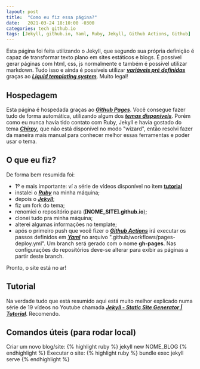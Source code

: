 ```yaml
---
layout: post
title:  "Como eu fiz essa página?"
date:   2021-03-24 18:10:00 -0300
categories: tech github.io
tags: [Jekyll, github.io, Yaml, Ruby, Jekyll, Github Actions, Github]
---
```


Esta página foi feita utilizando o Jekyll, que segundo sua própria definição é capaz de transformar texto plano em sites estáticos e blogs. É possível gerar páginas com html, css, js normalmente e também é possível utilizar markdown. Tudo isso e ainda é possíveis utilizar [***variáveis pré definidas***](https://jekyllrb.com/docs/variables/) graças ao [***Liquid templating system***](https://github.com/Shopify/liquid/wiki/Liquid-for-Designers). Muito legal!
<br/>

## Hospedagem
Esta página é hospedada graças ao [***Github Pages***](https://pages.github.com/). Você consegue fazer tudo de forma automática, utilizando algum dos [***temas disponíveis***](https://pages.github.com/themes/). Porém como eu nunca havia tido contato com Ruby, Jekyll e havia gostado do tema [***Chirpy***](https://github.com/cotes2020/jekyll-theme-chirpy), que não está disponível no modo "wizard", então resolvi fazer da maneira mais manual para conhecer melhor essas ferramentas e poder usar o tema.

## O que eu fiz?
De forma bem resumida foi: 
- 1º e mais importante: ví a série de vídeos disponível no item [**tutorial**](#tutorial)
- instalei o [***Ruby***](https://rubyinstaller.org/downloads/) na minha máquina;
- depois o [***Jekyll***](https://jekyllrb.com/);
- fiz um fork do tema;
- renomiei o repositório para (**[NOME_SITE].github.io**);
- clonei tudo pra minha máquina;
- alterei algumas informações no template;
- após o primeiro push que você fizer o [***Github Actions***](https://github.com/features/actions) irá executar os passos definidos em [***Yaml***](https://yaml.org/) no arquivo ".github/workflows/pages-deploy.yml". Um branch será gerado com o nome **gh-pages**. Nas configurações do repositórios deve-se alterar para exibir as páginas a partir deste branch.

Pronto, o site está no ar! 

## Tutorial
Na verdade tudo que está resumido aqui está muito melhor explicado numa série de 19 vídeos no Youtube chamada [***Jekyll - Static Site Generator | Tutorial***](https://www.youtube.com/watch?v=T1itpPvFWHI&list=PLLAZ4kZ9dFpOPV5C5Ay0pHaa0RJFhcmcB). Recomendo.

## Comandos úteis (para rodar local)
Criar um novo blog/site:
{% highlight ruby %}
jekyll new NOME_BLOG
{% endhighlight %}
Executar o site:
{% highlight ruby %}
bundle exec jekyll serve
{% endhighlight %}

